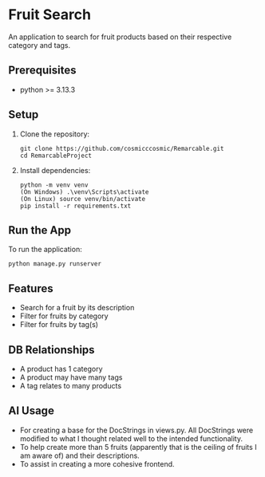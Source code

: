 # Fruit Search

An application to search for fruit products based on their respective category and tags.

## Prerequisites

- python >= 3.13.3

## Setup

1. Clone the repository:
   ```
   git clone https://github.com/cosmicccosmic/Remarcable.git
   cd RemarcableProject
   ```

2. Install dependencies:
   ```
   python -m venv venv
   (On Windows) .\venv\Scripts\activate
   (On Linux) source venv/bin/activate
   pip install -r requirements.txt
   ``` 

## Run the App

To run the application:

```
python manage.py runserver
```

## Features

- Search for a fruit by its description
- Filter for fruits by category
- Filter for fruits by tag(s)

## DB Relationships

- A product has 1 category
- A product may have many tags
- A tag relates to many products

## AI Usage
- For creating a base for the DocStrings in views.py. All DocStrings were modified to what I thought related well to the intended functionality.
- To help create more than 5 fruits (apparently that is the ceiling of fruits I am aware of) and their descriptions.
- To assist in creating a more cohesive frontend.
